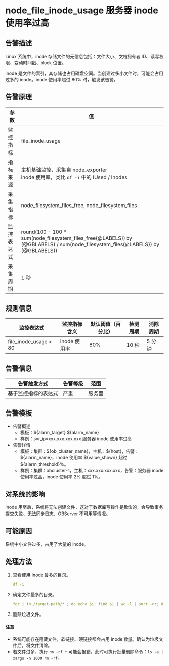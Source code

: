 # node_file_inode_usage 服务器 inode 使用率过高

## 告警描述

Linux 系统中，inode 存储文件的元信息包括：文件大小、文档拥有者 ID、读写权限、变动时间戳、block 位置。

inode 是文件的索引，其存储也占用磁盘空间。当创建过多小文件时，可能会占用过多的 inode。inode 使用率超过 80% 时，触发该告警。

## 告警原理

| 参数 | 值 |
| --- | --- |
| 监控指标 | file_inode_usage |
| 指标来源 | 主机基础监控，采集自 node_exporter</br>inode 使用率，类比 `df -i` 中的 IUsed / Inodes |
| 采集指标 | node_filesystem_files_free, node_filesystem_files |
| 监控表达式 | round(100 - 100 * sum(node_filesystem_files_free{@LABELS}) by (@GBLABELS) / sum(node_filesystem_files{@LABELS}) by (@GBLABELS)) |
| 采集周期 | 1 秒 |

## 规则信息

| 监控表达式 | 监控指标含义 | 默认阈值（百分比） | 检测周期 | 消除周期 |
| --- | --- | --- | --- | --- |
| file_inode_usage > 80 | inode 使用率 | 80% | 10 秒 | 5 分钟 |

## 告警信息

| 告警触发方式 | 告警等级 | 范围 |
| --- | --- | --- |
| 基于监控指标的表达式 | 严重 | 服务器 |

## 告警模板

* 告警概述
  * 模板：\${alarm_target} ${alarm_name}
  * 样例：svr_ip=xxx.xxx.xxx.xxx 服务器 inode 使用率过高
* 告警详情
  * 模板：集群：\${ob_cluster_name}，主机：\${host}，告警：\${alarm_name}，inode 使用率 \${value_shown} 超过 ${alarm_threshold}%。
  * 样例：集群：obcluster-1，主机：xxx.xxx.xxx.xxx，告警：服务器 inode 使用率过高，inode 使用率 2% 超过 1%。

## 对系统的影响

inode 用尽后，系统将无法创建文件，这对于数据库写操作是致命的，会导致事务提交失败、无法同步日志、OBServer 不可用等情况。

## 可能原因

系统中小文件过多，占用了大量的 inode。

## 处理方法

1. 查看使用 inode 最多的目录。

    ```yaml
    df -i
    ```

2. 确定文件最多的目录。

    ```yaml
    for i in /target-path/* ; do echo $i; find $i | wc -l | sort -nr; done
    ```

3. 删除垃圾文件。

  <main id="notice" type='notice'>
    <h4>注意</h4>
    <ul>
    <li>系统可能存在隐藏文件，软链接、硬链接都会占用 inode 数量。确认为垃圾文件后，将文件清除。</li>
    <li>若文件过多，执行 <code>rm -rf *</code> 可能会报错，此时可执行批量删除命令：<code>ls -a | xargs -n 1000 rm -rf</code>。</li>
    </ul>
  </main>

